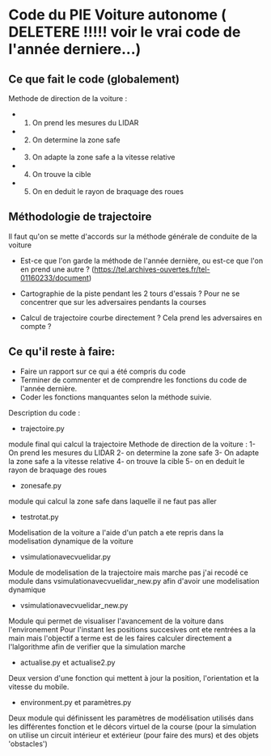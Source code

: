 # Code du PIE Voiture autonome ( DELETERE !!!!! voir le vrai code de l'année derniere...)


## Ce que fait le code (globalement)

Methode de direction de la voiture :
- 1. On prend les mesures du LIDAR
- 2. On determine la zone safe 
- 3. On adapte la zone safe a la vitesse relative 
- 4. On trouve la cible 
- 5. On en deduit le rayon de braquage des roues 


## Méthodologie de trajectoire

Il faut qu'on se mette d'accords sur la méthode générale de conduite de la voiture

- Est-ce que l'on garde la méthode de l'année dernière, ou est-ce que l'on en prend une autre ?
(https://tel.archives-ouvertes.fr/tel-01160233/document)


- Cartographie de la piste pendant les 2 tours d'essais ? Pour ne se concentrer que sur les adversaires pendants la courses
- Calcul de trajectoire courbe directement ? Cela prend les adversaires en compte ?



## Ce qu'il reste à faire:

- Faire un rapport sur ce qui a été compris du code
- Terminer de commenter et de comprendre les fonctions du code de l'année dernière.
- Coder les fonctions manquantes selon la méthode suivie.



Description du code :


- trajectoire.py

module final qui calcul la trajectoire 
Methode de direction de la voiture : 
	1- On prend les mesures du LIDAR
	2- on determine la zone safe 
	3- On adapte la zone safe a la vitesse relative 
	4- on trouve la cible 
	5- on en deduit le rayon de braquage des roues 


- zonesafe.py

module qui calcul la zone safe dans laquelle il ne faut pas aller 

- testrotat.py

Modelisation de la voiture a l'aide d'un patch 
a ete repris dans la modelisation dynamique de la voiture 

- vsimulationavecvuelidar.py

Module de modelisation de la trajectoire mais marche pas j'ai recodé ce module dans 
vsimulationavecvuelidar_new.py afin d'avoir une modelisation dynamique 

- vsimulationavecvuelidar_new.py

Module qui permet de visualiser l'avancement de la voiture dans l'environement Pour l'instant les positions succesives ont ete rentrées a la main mais l'objectif a terme est de les faires calculer directement a l'lalgorithme afin de verifier que la simulation marche 


- actualise.py et actualise2.py

Deux version d'une fonction qui mettent à jour la position, l'orientation et la vitesse du mobile.

- environment.py et paramètres.py

Deux module qui définissent les paramètres de modélisation utilisés dans les différentes fonction et le décors virtuel de la course (pour la simulation on utilise un circuit intérieur et extérieur (pour faire des murs) et des objets 'obstacles')
